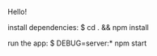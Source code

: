 Hello!

   install dependencies:
     $ cd . && npm install

   run the app:
     $ DEBUG=server:* npm start
